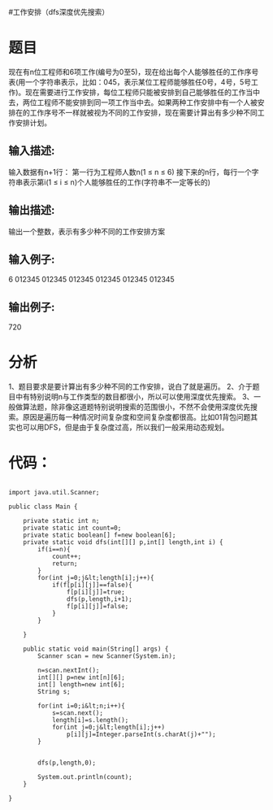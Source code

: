 #工作安排（dfs深度优先搜索）
# 题目

>  
 现在有n位工程师和6项工作(编号为0至5)，现在给出每个人能够胜任的工作序号表(用一个字符串表示，比如：045，表示某位工程师能够胜任0号，4号，5号工作)。现在需要进行工作安排，每位工程师只能被安排到自己能够胜任的工作当中去，两位工程师不能安排到同一项工作当中去。如果两种工作安排中有一个人被安排在的工作序号不一样就被视为不同的工作安排，现在需要计算出有多少种不同工作安排计划。 


## 输入描述:

>  
 输入数据有n+1行：  第一行为工程师人数n(1 ≤ n ≤ 6)  接下来的n行，每行一个字符串表示第i(1 ≤ i ≤ n)个人能够胜任的工作(字符串不一定等长的) 


## 输出描述:

>  
 输出一个整数，表示有多少种不同的工作安排方案 


## 输入例子:

>  
 6  012345  012345  012345  012345  012345  012345 


## 输出例子:

>  
 720 


# 分析

1、题目要求是要计算出有多少种不同的工作安排，说白了就是遍历。  2、介于题目中有特别说明n与工作类型的数目都很小，所以可以使用深度优先搜索。  3、一般做算法题，除非像这道题特别说明搜索的范围很小，不然不会使用深度优先搜索。原因是遍历每一种情况时间复杂度和空间复杂度都很高。比如01背包问题其实也可以用DFS，但是由于复杂度过高，所以我们一般采用动态规划。

# 代码：

```

import java.util.Scanner;

public class Main {

    private static int n;
    private static int count=0;
    private static boolean[] f=new boolean[6];
    private static void dfs(int[][] p,int[] length,int i) {
        if(i==n){
            count++;
            return;
        }
        for(int j=0;j&lt;length[i];j++){
            if(f[p[i][j]]==false){
                f[p[i][j]]=true;
                dfs(p,length,i+1);
                f[p[i][j]]=false;
            }
        }   

    }

    public static void main(String[] args) {
        Scanner scan = new Scanner(System.in);

        n=scan.nextInt();
        int[][] p=new int[n][6];
        int[] length=new int[6];
        String s;

        for(int i=0;i&lt;n;i++){
            s=scan.next();
            length[i]=s.length();
            for(int j=0;j&lt;length[i];j++)
                p[i][j]=Integer.parseInt(s.charAt(j)+"");
        }


        dfs(p,length,0);

        System.out.println(count);
    }

}
```
